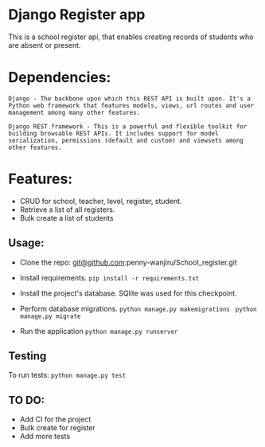 # Django Register app
  This is a school register api, that enables creating records of students who are absent or present.

# Dependencies:
    Django - The backbone upon which this REST API is built upon. It's a Python web framework that features models, views, url routes and user management among many other features.

    Django REST framework - This is a powerful and flexible toolkit for building browsable REST APIs. It includes support for model serialization, permissions (default and custom) and viewsets among other features.

# Features:
*  CRUD for school, teacher, level, register, student.
*  Retrieve a list of all registers.
*  Bulk create a list of students

## Usage:

* Clone the repo: git@github.com:penny-wanjiru/School_register.git

* Install requirements.
 `pip install -r requirements.txt`

* Install the project's database. SQlite was used for this checkpoint.

* Perform database migrations.
    `python manage.py makemigrations `
    `python manage.py migrate `

* Run the application
 `python manage.py runserver`


## Testing
To run tests:
`python manage.py test`

## TO DO:
* Add CI for the project
* Bulk create for register
* Add more tests
